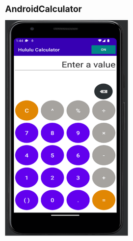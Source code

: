 # AndroidCalculator

<img align="center" alt="Coding" width="400" height="700" src="https://github.com/Abdu11ahMamun/AndroidCalculator/blob/main/hululuCalculator.gif">

